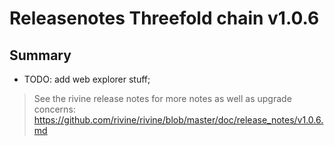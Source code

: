 # Releasenotes Threefold chain v1.0.6

## Summary

- TODO: add web explorer stuff;

> See the rivine release notes for more notes as well as upgrade concerns:
> <https://github.com/rivine/rivine/blob/master/doc/release_notes/v1.0.6.md>
